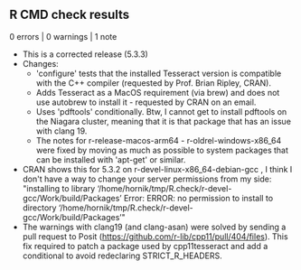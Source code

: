 ## R CMD check results

0 errors | 0 warnings | 1 note

* This is a corrected release (5.3.3)
* Changes:
  * 'configure' tests that the installed Tesseract version is compatible
    with the C++ compiler (requested by Prof. Brian Ripley, CRAN).
  * Adds Tesseract as a MacOS requirement (via brew) and does not use autobrew
    to install it - requested by CRAN on an email.
  * Uses 'pdftools' conditionally. Btw, I cannot get to install pdftools
    on the Niagara cluster, meaning that it is that package that has an issue
    with clang 19.
  * The notes for r-release-macos-arm64 - r-oldrel-windows-x86_64 were fixed
    by moving as much as possible to system packages that can be installed with
    'apt-get' or similar.
* CRAN shows this for 5.3.2 on r-devel-linux-x86_64-debian-gcc , I think
  I don't have a way to change your server
  permissions from my side:
  "installing to library
  ‘/home/hornik/tmp/R.check/r-devel-gcc/Work/build/Packages’
  Error: ERROR: no permission to install to directory
  ‘/home/hornik/tmp/R.check/r-devel-gcc/Work/build/Packages’"
* The warnings with clang19 (and clang-asan) were solved by sending a pull
  request to Posit (https://github.com/r-lib/cpp11/pull/404/files). This
  fix required to patch a package used by cpp11tesseract and add a conditional
  to avoid redeclaring STRICT_R_HEADERS.

